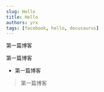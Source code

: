 ```yaml
---
slug: Hello
title: Hello
authors: yrx
tags: [facebook, hello, docusaurus]
---
```


第一篇博客

<!-- truncate -->

第一篇博客

- 第一篇博客

> 第一篇博客
